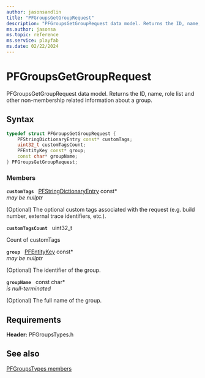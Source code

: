 ```yaml
---
author: jasonsandlin
title: "PFGroupsGetGroupRequest"
description: "PFGroupsGetGroupRequest data model. Returns the ID, name, role list and other non-membership related information about a group."
ms.author: jasonsa
ms.topic: reference
ms.service: playfab
ms.date: 02/22/2024
---
```


# PFGroupsGetGroupRequest  

PFGroupsGetGroupRequest data model. Returns the ID, name, role list and other non-membership related information about a group.  

## Syntax  
  
```cpp
typedef struct PFGroupsGetGroupRequest {  
    PFStringDictionaryEntry const* customTags;  
    uint32_t customTagsCount;  
    PFEntityKey const* group;  
    const char* groupName;  
} PFGroupsGetGroupRequest;  
```
  
### Members  
  
**`customTags`** &nbsp; [PFStringDictionaryEntry](../../pftypes/structs/pfstringdictionaryentry.md) const*  
*may be nullptr*  
  
(Optional) The optional custom tags associated with the request (e.g. build number, external trace identifiers, etc.).
  
**`customTagsCount`** &nbsp; uint32_t  
  
Count of customTags
  
**`group`** &nbsp; [PFEntityKey](../../pftypes/structs/pfentitykey-c.md) const*  
*may be nullptr*  
  
(Optional) The identifier of the group.
  
**`groupName`** &nbsp; const char*  
*is null-terminated*  
  
(Optional) The full name of the group.
  
  
## Requirements  
  
**Header:** PFGroupsTypes.h
  
## See also  
[PFGroupsTypes members](../pfgroupstypes_members.md)  

  
  
